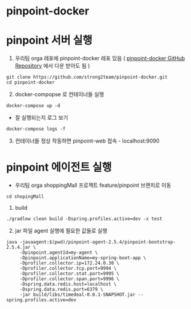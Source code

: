 # pinpoint-docker

# pinpoint 서버 실행

1. 우리팀 orga 레포에 pinpoint-docker 레포 있음 
   ( [pinpoint-docker GitHub Repository](https://github.com/pinpoint-apm/pinpoint-docker) 에서 다운 받아도 됨 )
```
git clone https://github.com/strong2team/pinpoint-docker.git
cd pinpoint-docker
```

2. docker-compopse 로 컨테이너들 실행
```
docker-compose up -d
```
- 잘 실행되는지 로그 보기
```
docker-compose logs -f
```

3. 컨테이너들 정상 작동하면 pinpoint-web 접속 - localhost:9090

# pinpoint 에이전트 실행
- 우리팀 orga shoppingMall 프로젝트
feature/pinpoint 브랜치로 이동

```
cd shopingMall
```

1. build 
```
./gradlew clean build -Dspring.profiles.active=dev -x test
```
2. jar 파일 agent 실행에 필요한 값들로 실행

```
java -javaagent:$(pwd)/pinpoint-agent-2.5.4/pinpoint-bootstrap-2.5.4.jar \
     -Dpinpoint.agentId=my-agent \
     -Dpinpoint.applicationName=my-spring-boot-app \
     -Dprofiler.collector.ip=172.24.0.30 \
     -Dprofiler.collector.tcp.port=9994 \
     -Dprofiler.collector.stat.port=9995 \
     -Dprofiler.collector.span.port=9996 \
     -Dspring.data.redis.host=localhost \
     -Dspring.data.redis.port=6379 \
     -jar build/libs/timedeal-0.0.1-SNAPSHOT.jar --spring.profiles.active=dev

```
